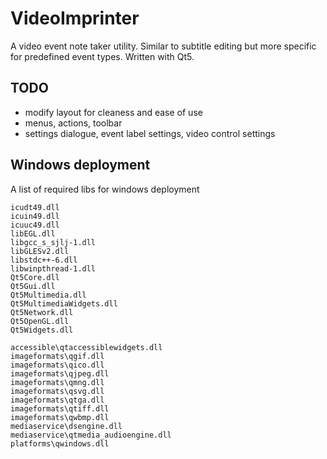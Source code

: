 VideoImprinter
==============

A video event note taker utility. Similar to subtitle editing but more specific for predefined event types. Written with Qt5.

TODO
----

* modify layout for cleaness and ease of use
* menus, actions, toolbar
* settings dialogue, event label settings, video control settings

Windows deployment
------------------

A list of required libs for windows deployment

    icudt49.dll
    icuin49.dll
    icuuc49.dll
    libEGL.dll
    libgcc_s_sjlj-1.dll
    libGLESv2.dll
    libstdc++-6.dll
    libwinpthread-1.dll
    Qt5Core.dll
    Qt5Gui.dll
    Qt5Multimedia.dll
    Qt5MultimediaWidgets.dll
    Qt5Network.dll
    Qt5OpenGL.dll
    Qt5Widgets.dll

    accessible\qtaccessiblewidgets.dll
    imageformats\qgif.dll
    imageformats\qico.dll
    imageformats\qjpeg.dll
    imageformats\qmng.dll
    imageformats\qsvg.dll
    imageformats\qtga.dll
    imageformats\qtiff.dll
    imageformats\qwbmp.dll
    mediaservice\dsengine.dll
    mediaservice\qtmedia_audioengine.dll
    platforms\qwindows.dll